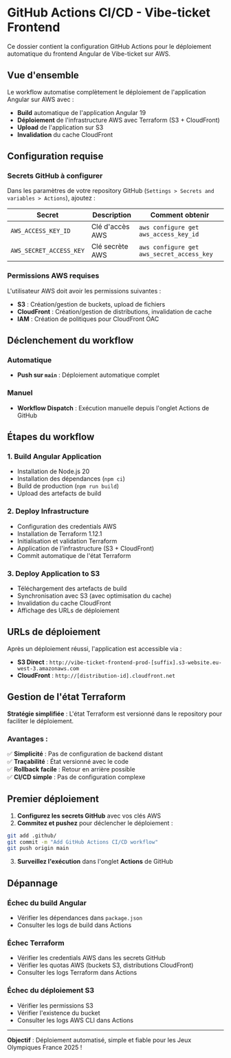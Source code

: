 # GitHub Actions CI/CD - Vibe-ticket Frontend

Ce dossier contient la configuration GitHub Actions pour le déploiement automatique du frontend Angular de Vibe-ticket sur AWS.

## Vue d'ensemble

Le workflow automatise complètement le déploiement de l'application Angular sur AWS avec :
- **Build** automatique de l'application Angular 19
- **Déploiement** de l'infrastructure AWS avec Terraform (S3 + CloudFront)
- **Upload** de l'application sur S3
- **Invalidation** du cache CloudFront

## Configuration requise

### Secrets GitHub à configurer

Dans les paramètres de votre repository GitHub (`Settings > Secrets and variables > Actions`), ajoutez :

| Secret | Description | Comment obtenir |
|--------|-------------|-----------------|
| `AWS_ACCESS_KEY_ID` | Clé d'accès AWS | `aws configure get aws_access_key_id` |
| `AWS_SECRET_ACCESS_KEY` | Clé secrète AWS | `aws configure get aws_secret_access_key` |

### Permissions AWS requises

L'utilisateur AWS doit avoir les permissions suivantes :
- **S3** : Création/gestion de buckets, upload de fichiers
- **CloudFront** : Création/gestion de distributions, invalidation de cache
- **IAM** : Création de politiques pour CloudFront OAC

## Déclenchement du workflow

### Automatique
- **Push sur `main`** : Déploiement automatique complet

### Manuel
- **Workflow Dispatch** : Exécution manuelle depuis l'onglet Actions de GitHub

## Étapes du workflow

### 1. Build Angular Application
- Installation de Node.js 20
- Installation des dépendances (`npm ci`)
- Build de production (`npm run build`)
- Upload des artefacts de build

### 2. Deploy Infrastructure
- Configuration des credentials AWS
- Installation de Terraform 1.12.1
- Initialisation et validation Terraform
- Application de l'infrastructure (S3 + CloudFront)
- Commit automatique de l'état Terraform

### 3. Deploy Application to S3
- Téléchargement des artefacts de build
- Synchronisation avec S3 (avec optimisation du cache)
- Invalidation du cache CloudFront
- Affichage des URLs de déploiement

## URLs de déploiement

Après un déploiement réussi, l'application est accessible via :

- **S3 Direct** : `http://vibe-ticket-frontend-prod-[suffix].s3-website.eu-west-3.amazonaws.com`
- **CloudFront** : `http://[distribution-id].cloudfront.net`

## Gestion de l'état Terraform

**Stratégie simplifiée** : L'état Terraform est versionné dans le repository pour faciliter le déploiement.

### Avantages :
✅ **Simplicité** : Pas de configuration de backend distant  
✅ **Traçabilité** : État versionné avec le code  
✅ **Rollback facile** : Retour en arrière possible  
✅ **CI/CD simple** : Pas de configuration complexe  

## Premier déploiement

1. **Configurez les secrets GitHub** avec vos clés AWS
2. **Commitez et pushez** pour déclencher le déploiement :

```bash
git add .github/
git commit -m "Add GitHub Actions CI/CD workflow"
git push origin main
```

3. **Surveillez l'exécution** dans l'onglet **Actions** de GitHub

## Dépannage

### Échec du build Angular
- Vérifier les dépendances dans `package.json`
- Consulter les logs de build dans Actions

### Échec Terraform
- Vérifier les credentials AWS dans les secrets GitHub
- Vérifier les quotas AWS (buckets S3, distributions CloudFront)
- Consulter les logs Terraform dans Actions

### Échec du déploiement S3
- Vérifier les permissions S3
- Vérifier l'existence du bucket
- Consulter les logs AWS CLI dans Actions

---

**Objectif** : Déploiement automatisé, simple et fiable pour les Jeux Olympiques France 2025 !
